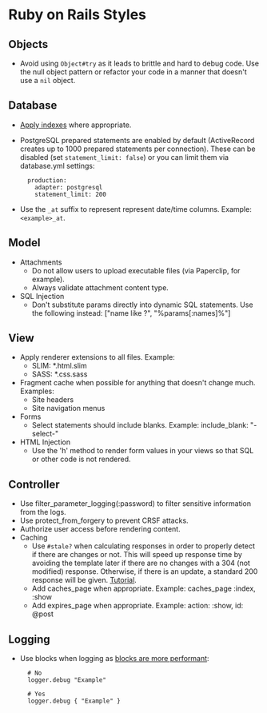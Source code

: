 # Ruby on Rails Styles

## Objects

- Avoid using `Object#try` as it leads to brittle and hard to debug code. Use the null object
  pattern or refactor your code in a manner that doesn't use a `nil` object.

## Database

- [Apply indexes](http://robots.thoughtbot.com/post/163627511/a-grand-piano-for-your-violin) where
  appropriate.
- PostgreSQL prepared statements are enabled by default (ActiveRecord creates up to 1000 prepared
  statements per connection). These can be disabled (set `statement_limit: false`) or you can limit
  them via database.yml settings:

        production:
          adapter: postgresql
          statement_limit: 200
- Use the `_at` suffix to represent represent date/time columns. Example: `<example>_at`.

## Model

- Attachments
  - Do not allow users to upload executable files (via Paperclip, for example).
  - Always validate attachment content type.
- SQL Injection
  - Don't substitute params directly into dynamic SQL statements. Use the following
    instead: ["name like ?", "%params[:names]%"]

## View

- Apply renderer extensions to all files. Example:
  - SLIM: *.html.slim
  - SASS: *.css.sass
- Fragment cache when possible for anything that doesn't change much. Examples:
  - Site headers
  - Site navigation menus
- Forms
  - Select statements should include blanks. Example: include_blank: "-select-"
- HTML Injection
  - Use the 'h' method to render form values in your views so that SQL or other code is not
    rendered.

## Controller

- Use filter_parameter_logging(:password) to filter sensitive information from the logs.
- Use protect_from_forgery to prevent CRSF attacks.
- Authorize user access before rendering content.
- Caching
  - Use `#stale?` when calculating responses in order to properly detect if there are changes or
    not. This will speed up response time by avoiding the template later if there are no changes
    with a 304 (not modified) response. Otherwise, if there is an update, a standard 200 response
    will be given. [Tutorial](https://www.sitepoint.com/how-to-increase-performance-in-rails).
  - Add caches_page when appropriate. Example: caches_page :index, :show
  - Add expires_page when appropriate. Example: action: :show, id: @post

## Logging

- Use blocks when logging as [blocks are more
  performant](http://guides.rubyonrails.org/debugging_rails_applications.html#impact-of-logs-on-performance):

        # No
        logger.debug "Example"

        # Yes
        logger.debug { "Example" }
